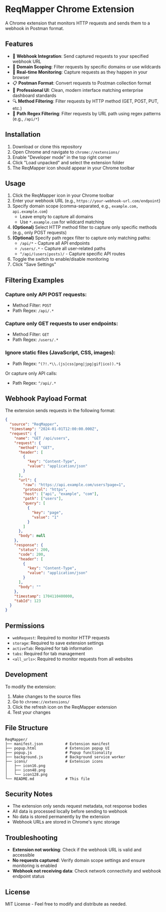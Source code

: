 # ReqMapper Chrome Extension

A Chrome extension that monitors HTTP requests and sends them to a webhook in Postman format.

## Features

- 🔗 **Webhook Integration**: Send captured requests to your specified webhook URL
- 🎯 **Domain Scoping**: Filter requests by specific domains or use wildcards
- 🔄 **Real-time Monitoring**: Capture requests as they happen in your browser
- 📋 **Postman Format**: Convert requests to Postman collection format
- 🎨 **Professional UI**: Clean, modern interface matching enterprise dashboard standards
- 🔍 **Method Filtering**: Filter requests by HTTP method (GET, POST, PUT, etc.)
- 🎯 **Path Regex Filtering**: Filter requests by URL path using regex patterns (e.g., `/api/*`)

## Installation

1. Download or clone this repository
2. Open Chrome and navigate to `chrome://extensions/`
3. Enable "Developer mode" in the top right corner
4. Click "Load unpacked" and select the extension folder
5. The ReqMapper icon should appear in your Chrome toolbar

## Usage

1. Click the ReqMapper icon in your Chrome toolbar
2. Enter your webhook URL (e.g., `https://your-webhook-url.com/endpoint`)
3. Specify domain scope (comma-separated, e.g., `example.com, api.example.com`)
   - Leave empty to capture all domains
   - Use `*.example.com` for wildcard matching
4. **(Optional)** Select HTTP method filter to capture only specific methods (e.g., only POST requests)
5. **(Optional)** Specify path regex filter to capture only matching paths:
   - `/api/*` - Capture all API endpoints
   - `/users/.*` - Capture all user-related paths
   - `^/api/(users|posts)/` - Capture specific API routes
6. Toggle the switch to enable/disable monitoring
7. Click "Save Settings"

## Filtering Examples

### Capture only API POST requests:
- Method Filter: `POST`
- Path Regex: `/api/.*`

### Capture only GET requests to user endpoints:
- Method Filter: `GET`
- Path Regex: `/users/.*`

### Ignore static files (JavaScript, CSS, images):
- Path Regex: `^(?!.*\\.(js|css|png|jpg|gif|ico)).*$`

Or capture only API calls:
- Path Regex: `^/api/.*`

## Webhook Payload Format

The extension sends requests in the following format:

```json
{
  "source": "ReqMapper",
  "timestamp": "2024-01-01T12:00:00.000Z",
  "request": {
    "name": "GET /api/users",
    "request": {
      "method": "GET",
      "header": [
        {
          "key": "Content-Type",
          "value": "application/json"
        }
      ],
      "url": {
        "raw": "https://api.example.com/users?page=1",
        "protocol": "https",
        "host": ["api", "example", "com"],
        "path": ["users"],
        "query": [
          {
            "key": "page",
            "value": "1"
          }
        ]
      },
      "body": null
    },
    "response": {
      "status": 200,
      "code": 200,
      "header": [
        {
          "key": "Content-Type",
          "value": "application/json"
        }
      ],
      "body": ""
    },
    "timestamp": 1704110400000,
    "tabId": 123
  }
}
```

## Permissions

- `webRequest`: Required to monitor HTTP requests
- `storage`: Required to save extension settings
- `activeTab`: Required for tab information
- `tabs`: Required for tab management
- `<all_urls>`: Required to monitor requests from all websites

## Development

To modify the extension:

1. Make changes to the source files
2. Go to `chrome://extensions/`
3. Click the refresh icon on the ReqMapper extension
4. Test your changes

## File Structure

```
ReqMapper/
├── manifest.json          # Extension manifest
├── popup.html             # Extension popup UI
├── popup.js               # Popup functionality
├── background.js          # Background service worker
├── icons/                 # Extension icons
│   ├── icon16.png
│   ├── icon48.png
│   └── icon128.png
└── README.md              # This file
```

## Security Notes

- The extension only sends request metadata, not response bodies
- All data is processed locally before sending to webhook
- No data is stored permanently by the extension
- Webhook URLs are stored in Chrome's sync storage

## Troubleshooting

- **Extension not working**: Check if the webhook URL is valid and accessible
- **No requests captured**: Verify domain scope settings and ensure monitoring is enabled
- **Webhook not receiving data**: Check network connectivity and webhook endpoint status

## License

MIT License - Feel free to modify and distribute as needed.
